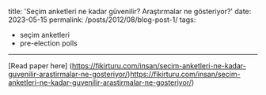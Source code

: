 title: 'Seçim anketleri ne kadar güvenilir? Araştırmalar ne gösteriyor?'
date: 2023-05-15
permalink: /posts/2012/08/blog-post-1/
tags:
  - seçim anketleri
  - pre-election polls
---

[Read paper here] (https://fikirturu.com/insan/secim-anketleri-ne-kadar-guvenilir-arastirmalar-ne-gosteriyor/)https://fikirturu.com/insan/secim-anketleri-ne-kadar-guvenilir-arastirmalar-ne-gosteriyor/)

